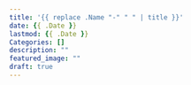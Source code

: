 ```yaml
---
title: '{{ replace .Name "-" " " | title }}'
date: {{ .Date }}
lastmod: {{ .Date }}
Categories: []
description: ""
featured_image: ""
draft: true
---
```

<!--more-->
